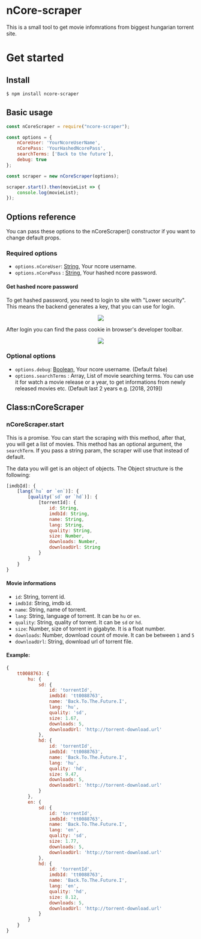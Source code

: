 # nCore-scraper

This is a small tool to get movie infomrations from biggest hungarian torrent site.

# Get started

## Install

```sh
$ npm install ncore-scraper
```

## Basic usage

```js
const nCoreScraper = require("ncore-scraper");

const options = {
    nCoreUser: 'YourNcoreUserName',
    nCorePass: 'YourHashedNcorePass',
    searchTerms: ['Back to the future'],
    debug: true
};

const scraper = new nCoreScraper(options);

scraper.start().then(movieList => {
    console.log(movieList);
});
```

## Options reference
You can pass these options to the nCoreScraper() constructor if you want to change default props.

### Required options
 * `options.nCoreUser`: [String](https://developer.mozilla.org/en-US/docs/Web/JavaScript/Data_structures#String_type), Your ncore username.
 * `options.nCorePass` : [String](https://developer.mozilla.org/en-US/docs/Web/JavaScript/Data_structures#String_type), Your hashed ncore password.

#### Get hashed ncore password
To get hashed password, you need to login to site with "Lower security". This means the backend generates a key, that you can use for login.

<center>
    <img src="https://gist.githubusercontent.com/nfjodor/dc2ceece26b866451238779518c7a9fc/raw/54da831ed4404502ca033e1742e29f64c2438c6e/ncore-login.png">
</center>

After login you can find the pass cookie in browser's developer toolbar.

<center>
    <img src="https://gist.githubusercontent.com/nfjodor/dc2ceece26b866451238779518c7a9fc/raw/54da831ed4404502ca033e1742e29f64c2438c6e/ncore-cookie.png">
</center>

### Optional options
 * `options.debug`: [Boolean](https://developer.mozilla.org/en-US/docs/Web/JavaScript/Data_structures#Boolean_type), Your ncore username. (Default false)
 * `options.searchTerms` : Array, List of movie searching terms. You can use it for watch a movie release or a year, to get informations from newly released movies etc. (Default last 2 years e.g. [2018, 2019])

## Class:nCoreScraper
### nCoreScraper.start
This is a promise. You can start the scraping with this method, after that, you will get a list of movies.
This method has an optional argument, the `searchTerm`. If you pass a string param, the scraper will use that instead of default.

The data you will get is an object of objects. The Object structure is the following:
```js
[imdbId]: {
    [lang(`hu` or `en`)]: {
        [quality(`sd` or `hd`)]: {
            [torrentId]: {
                id: String,
                imdbId: String,
                name: String,
                lang: String,
                quality: String,
                size: Number,
                downloads: Number,
                downloadUrl: String
            }
        }
    }
}
```

#### Movie informations
 * `id`: String, torrent id.
 * `imdbId`: String, imdb id.
 * `name`: String, name of torrent.
 * `lang`: String, language of torrent. It can be `hu` or `en`.
 * `quality`: String, quality of torrent. It can be `sd` or `hd`.
 * `size`: Number, size of torrent in gigabyte. It is a float number.
 * `downloads`: Number, download count of movie. It can be between `1` and `5`
 * `downloadUrl`: String, download url of torrent file.

#### Example:
```js
{
    tt0088763: {
        hu: {
            sd: {
                id: 'torrentId',
                imdbId: 'tt0088763',
                name: 'Back.To.The.Future.I',
                lang: 'hu',
                quality: 'sd',
                size: 1.67,
                downloads: 5,
                downloadUrl: 'http://torrent-download.url' 
            },
            hd: {
                id: 'torrentId',
                imdbId: 'tt0088763',
                name: 'Back.To.The.Future.I',
                lang: 'hu',
                quality: 'hd',
                size: 9.47,
                downloads: 5,
                downloadUrl: 'http://torrent-download.url' 
            }
        },
        en: {
            sd: {
                id: 'torrentId',
                imdbId: 'tt0088763',
                name: 'Back.To.The.Future.I',
                lang: 'en',
                quality: 'sd',
                size: 1.77,
                downloads: 5,
                downloadUrl: 'http://torrent-download.url' 
            },
            hd: {
                id: 'torrentId',
                imdbId: 'tt0088763',
                name: 'Back.To.The.Future.I',
                lang: 'en',
                quality: 'hd',
                size: 8.12,
                downloads: 5,
                downloadUrl: 'http://torrent-download.url' 
            }
        }
    }
}
```